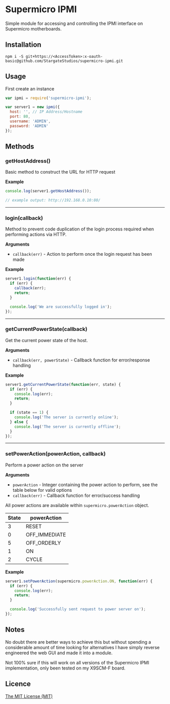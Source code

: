 # Supermicro IPMI 

Simple module for accessing and controlling the IPMI interface on Supermicro motherboards. 

## Installation

```
npm i -S git+https://<AccessToken>:x-oauth-basic@github.com/StargateStudios/supermicro-ipmi.git
```

  
## Usage

First create an instance
 
```javascript
var ipmi = require('supermicro-ipmi');

var server1 = new ipmi({
  host: '', // IP Address/Hostname
  port: 80,
  username: 'ADMIN',
  password: 'ADMIN'
});
```


## Methods

### getHostAddress()

Basic method to construct the URL for HTTP request

__Example__

```js
console.log(server1.getHostAddress());

// example output: http://192.168.0.10:80/
```

---------------------------------------

### login(callback)

Method to prevent code duplication of the login process required when performing actions via HTTP.

__Arguments__

* `callback(err)` - Action to perform once the login request has been made

__Example__

```js
server1.login(function(err) {
  if (err) {
    callback(err);
    return;
  }

  console.log('We are successfully logged in');
});
```

---------------------------------------

### getCurrentPowerState(callback)

Get the current power state of the host.

__Arguments__

* `callback(err, powerState)` - Callback function for error/response handling

__Example__

```js
server1.getCurrentPowerState(function(err, state) {
  if (err) {
    console.log(err);
    return;
  }

  if (state == 1) {
    console.log('The server is currently online');
  } else {
    console.log('The server is currently offline');
  }
});
```

---------------------------------------

### setPowerAction(powerAction, callback)

Perform a power action on the server

__Arguments__

* `powerAction` - Integer containing the power action to perform, see the table below for valid options
* `callback(err)` - Callback function for error/success handling

All power actions are available within `supermicro.powerAction` object.

|State|powerAction|
|-----|-----------|
|3|RESET|
|0|OFF_IMMEDIATE|
|5|OFF_ORDERLY|
|1|ON|
|2|CYCLE|

__Example__

```js
server1.setPowerAction(supermicro.powerAction.ON, function(err) {
  if (err) {
    console.log(err);
    return;
  }

  console.log('Successfully sent request to power server on');
});

```
  
## Notes

No doubt there are better ways to achieve this but without spending a considerable amount of time looking for alternatives I have simply reverse engineered the web GUI and made it into a module.

Not 100% sure if this will work on all versions of the Supermicro IPMI implementation, only been tested on my X9SCM-F board.


## Licence

[The MIT License (MIT)](https://github.com/phillipsnick/supermicro-ipmi/blob/master/LICENSE)
